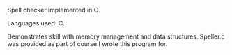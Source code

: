 Spell checker implemented in C.  

Languages used: C.  

Demonstrates skill with memory management and data structures.  Speller.c was provided as part of course I wrote this program for. 
